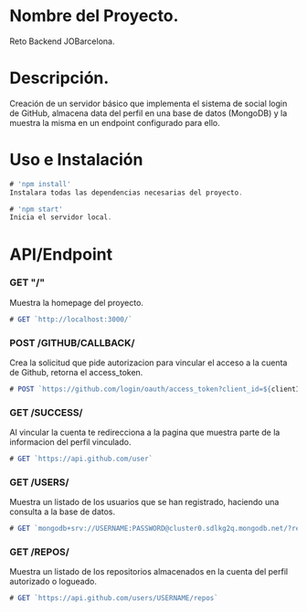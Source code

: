 # Nombre del Proyecto.
Reto Backend JOBarcelona.

# Descripción.
Creación de un servidor básico que implementa el sistema de social login de GitHub, almacena data del perfil en una base de datos (MongoDB) y la muestra la misma en un endpoint configurado para ello.

# Uso e Instalación
```javascript
# 'npm install'
Instalara todas las dependencias necesarias del proyecto.

# 'npm start' 
Inicia el servidor local.
```

# API/Endpoint
### GET "/"
Muestra la homepage del proyecto.
```javascript
# GET `http://localhost:3000/`
```

### POST /GITHUB/CALLBACK/
Crea la solicitud que pide autorizacion para vincular el acceso a la cuenta de Github, retorna el access_token.
```javascript
# POST `https://github.com/login/oauth/access_token?client_id=${clientID}&client_secret=${clientSecret}&code=${requestToken}`
```

### GET /SUCCESS/
Al vincular la cuenta te redirecciona a la pagina que muestra parte de la informacion del perfil vinculado.
```javascript
# GET `https://api.github.com/user`
```

### GET /USERS/
Muestra un listado de los usuarios que se han registrado, haciendo una consulta a la base de datos.
```javascript
# GET `mongodb+srv://USERNAME:PASSWORD@cluster0.sdlkg2q.mongodb.net/?retryWrites=true&w=majority`
```

### GET /REPOS/
Muestra un listado de los repositorios almacenados en la cuenta del perfil autorizado o logueado.
```javascript
# GET `https://api.github.com/users/USERNAME/repos`
```